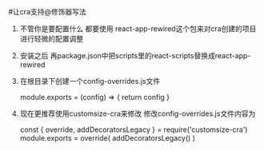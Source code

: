 #让cra支持@修饰器写法

1. 不管你是要配置什么 都要使用 react-app-rewired这个包来对cra创建的项目进行轻微的配置调整
2. 安装之后 再package.json中把scripts里的react-scripts替换成react-app-rewired
3. 在根目录下创建一个config-overrides.js文件

    module.exports = (config) => {
      return config
    }
    
4. 现在更推荐使用customsize-cra来修改 修改config-overrides.js文件内容为

    const { override, addDecoratorsLegacy } = require('customsize-cra')
    module.exports = override(
      addDecoratorsLegacy()
    )

    